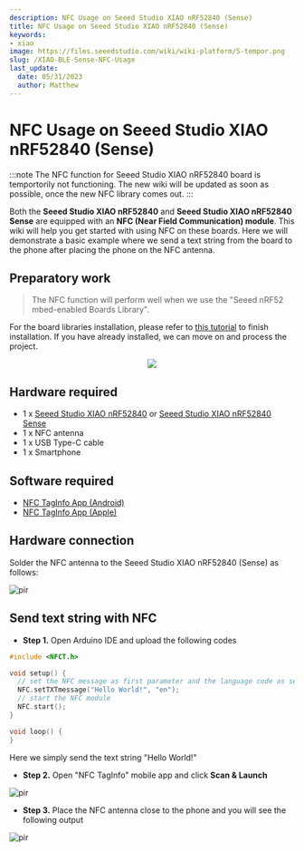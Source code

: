 ```yaml
---
description: NFC Usage on Seeed Studio XIAO nRF52840 (Sense)
title: NFC Usage on Seeed Studio XIAO nRF52840 (Sense)
keywords:
- xiao
image: https://files.seeedstudio.com/wiki/wiki-platform/S-tempor.png
slug: /XIAO-BLE-Sense-NFC-Usage
last_update:
  date: 05/31/2023
  author: Matthew
---
```


# NFC Usage on Seeed Studio XIAO nRF52840 (Sense)

:::note
The NFC function for Seeed Studio XIAO nRF52840 board is temportorily not functioning. The new wiki will be updated as soon as possible, once the new NFC library comes out.
:::

Both the **Seeed Studio XIAO nRF52840** and **Seeed Studio XIAO nRF52840 Sense** are equipped with an **NFC (Near Field Communication) module**. This wiki will help you get started with using NFC on these boards. Here we will demonstrate a basic example where we send a text string from the board to the phone after placing the phone on the NFC antenna.

## Preparatory work

> The NFC function will perform well when we use the "Seeed nRF52 mbed-enabled Boards Library".

For the board libraries installation, please refer to [this tutorial](https://wiki.seeedstudio.com/XIAO_BLE/#software-setup) to finish installation. If you have already installed, we can move on and process the project.

<div align="center"><img width={600} src="https://files.seeedstudio.com/wiki/XIAO-BLE/XIAO_nRF52840_new7.png" /></div>


## Hardware required

- 1 x [Seeed Studio XIAO nRF52840](https://www.seeedstudio.com/Seeed-XIAO-BLE-nRF52840-p-5201.html) or [Seeed Studio XIAO nRF52840 Sense](https://www.seeedstudio.com/Seeed-XIAO-BLE-Sense-nRF52840-p-5253.html)
- 1 x NFC antenna
- 1 x USB Type-C cable
- 1 x Smartphone

## Software required

- [NFC TagInfo App (Android)](https://play.google.com/store/apps/details?id=com.nxp.taginfolite&hl=en&gl=US)
- [NFC TagInfo App (Apple)](https://apps.apple.com/us/app/nfc-taginfo-by-nxp/id1246143596)

## Hardware connection

Solder the NFC antenna to the Seeed Studio XIAO nRF52840 (Sense) as follows:

<p style={{textAlign: 'center'}}><img src="https://files.seeedstudio.com/wiki/XIAO-BLE/NFC-antenna-3.png" alt="pir" width={550} height="auto" /></p>


## Send text string with NFC

- **Step 1.** Open Arduino IDE and upload the following codes

```cpp
#include <NFCT.h>

void setup() { 
  // set the NFC message as first parameter and the language code as second
  NFC.setTXTmessage("Hello World!", "en");
  // start the NFC module
  NFC.start();
}

void loop() {
}

```

Here we simply send the text string "Hello World!" 

- **Step 2.** Open "NFC TagInfo" mobile app and click **Scan & Launch**

<p style={{textAlign: 'center'}}><img src="https://files.seeedstudio.com/wiki/XIAO-BLE/NFCconnect3.jpg" alt="pir" width={300} height="auto" /></p>


- **Step 3.** Place the NFC antenna close to the phone and you will see the following output

<p style={{textAlign: 'center'}}><img src="https://files.seeedstudio.com/wiki/XIAO-BLE/NFCconnect2.png" alt="pir" width={850} height="auto" /></p>
